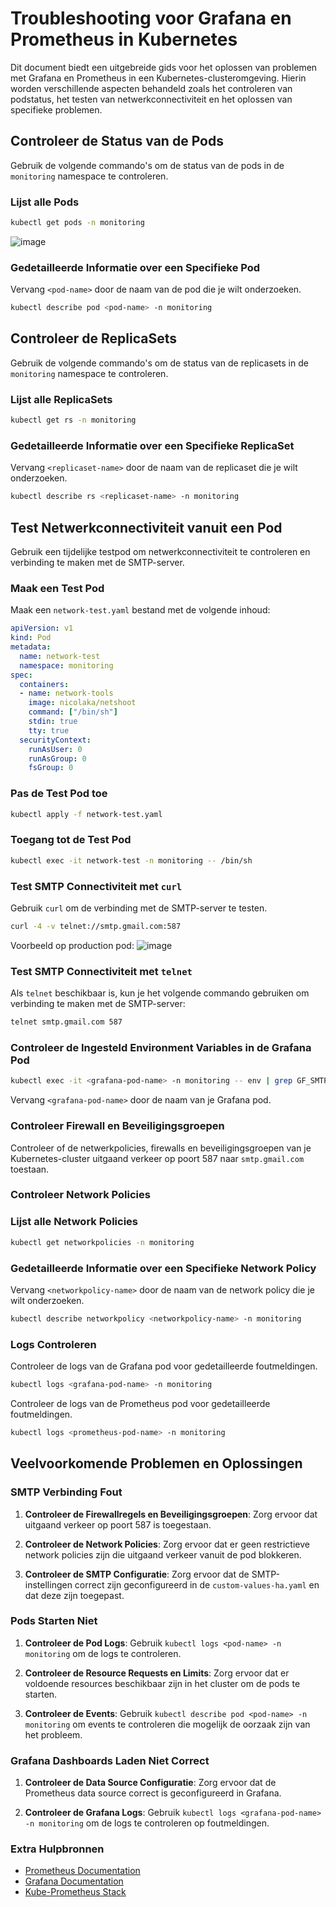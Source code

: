 # Troubleshooting voor Grafana en Prometheus in Kubernetes

Dit document biedt een uitgebreide gids voor het oplossen van problemen met Grafana en Prometheus in een Kubernetes-clusteromgeving. Hierin worden verschillende aspecten behandeld zoals het controleren van podstatus, het testen van netwerkconnectiviteit en het oplossen van specifieke problemen.

## Controleer de Status van de Pods

Gebruik de volgende commando's om de status van de pods in de `monitoring` namespace te controleren.

### Lijst alle Pods

```bash
kubectl get pods -n monitoring
```
![image](https://github.com/michaelthielemans/ProjectHosting/assets/119010746/78b064ff-09c6-4673-b660-1a063e529121)

### Gedetailleerde Informatie over een Specifieke Pod

Vervang `<pod-name>` door de naam van de pod die je wilt onderzoeken.

```bash
kubectl describe pod <pod-name> -n monitoring
```

## Controleer de ReplicaSets

Gebruik de volgende commando's om de status van de replicasets in de `monitoring` namespace te controleren.

### Lijst alle ReplicaSets

```bash
kubectl get rs -n monitoring
```

### Gedetailleerde Informatie over een Specifieke ReplicaSet

Vervang `<replicaset-name>` door de naam van de replicaset die je wilt onderzoeken.

```bash
kubectl describe rs <replicaset-name> -n monitoring
```

## Test Netwerkconnectiviteit vanuit een Pod

Gebruik een tijdelijke testpod om netwerkconnectiviteit te controleren en verbinding te maken met de SMTP-server.

### Maak een Test Pod

Maak een `network-test.yaml` bestand met de volgende inhoud:

```yaml
apiVersion: v1
kind: Pod
metadata:
  name: network-test
  namespace: monitoring
spec:
  containers:
  - name: network-tools
    image: nicolaka/netshoot
    command: ["/bin/sh"]
    stdin: true
    tty: true
  securityContext:
    runAsUser: 0
    runAsGroup: 0
    fsGroup: 0
```

### Pas de Test Pod toe

```bash
kubectl apply -f network-test.yaml
```

### Toegang tot de Test Pod

```bash
kubectl exec -it network-test -n monitoring -- /bin/sh
```

### Test SMTP Connectiviteit met `curl`

Gebruik `curl` om de verbinding met de SMTP-server te testen.

```sh
curl -4 -v telnet://smtp.gmail.com:587
```
Voorbeeld op production pod:
![image](https://github.com/michaelthielemans/ProjectHosting/assets/119010746/844efdbc-5312-4781-b10a-6d5bf728fcc7)


### Test SMTP Connectiviteit met `telnet`

Als `telnet` beschikbaar is, kun je het volgende commando gebruiken om verbinding te maken met de SMTP-server:

```sh
telnet smtp.gmail.com 587
```


### Controleer de Ingesteld Environment Variables in de Grafana Pod

```sh
kubectl exec -it <grafana-pod-name> -n monitoring -- env | grep GF_SMTP
```

Vervang `<grafana-pod-name>` door de naam van je Grafana pod.

### Controleer Firewall en Beveiligingsgroepen

Controleer of de netwerkpolicies, firewalls en beveiligingsgroepen van je Kubernetes-cluster uitgaand verkeer op poort 587 naar `smtp.gmail.com` toestaan.

### Controleer Network Policies

### Lijst alle Network Policies

```bash
kubectl get networkpolicies -n monitoring
```

### Gedetailleerde Informatie over een Specifieke Network Policy

Vervang `<networkpolicy-name>` door de naam van de network policy die je wilt onderzoeken.

```bash
kubectl describe networkpolicy <networkpolicy-name> -n monitoring
```

### Logs Controleren

Controleer de logs van de Grafana pod voor gedetailleerde foutmeldingen.

```sh
kubectl logs <grafana-pod-name> -n monitoring
```

Controleer de logs van de Prometheus pod voor gedetailleerde foutmeldingen.

```sh
kubectl logs <prometheus-pod-name> -n monitoring
```

## Veelvoorkomende Problemen en Oplossingen

### SMTP Verbinding Fout

1. **Controleer de Firewallregels en Beveiligingsgroepen**:
   Zorg ervoor dat uitgaand verkeer op poort 587 is toegestaan.

2. **Controleer de Network Policies**:
   Zorg ervoor dat er geen restrictieve network policies zijn die uitgaand verkeer vanuit de pod blokkeren.

3. **Controleer de SMTP Configuratie**:
   Zorg ervoor dat de SMTP-instellingen correct zijn geconfigureerd in de `custom-values-ha.yaml` en dat deze zijn toegepast.

### Pods Starten Niet

1. **Controleer de Pod Logs**:
   Gebruik `kubectl logs <pod-name> -n monitoring` om de logs te controleren.

2. **Controleer de Resource Requests en Limits**:
   Zorg ervoor dat er voldoende resources beschikbaar zijn in het cluster om de pods te starten.

3. **Controleer de Events**:
   Gebruik `kubectl describe pod <pod-name> -n monitoring` om events te controleren die mogelijk de oorzaak zijn van het probleem.

### Grafana Dashboards Laden Niet Correct

1. **Controleer de Data Source Configuratie**:
   Zorg ervoor dat de Prometheus data source correct is geconfigureerd in Grafana.

2. **Controleer de Grafana Logs**:
   Gebruik `kubectl logs <grafana-pod-name> -n monitoring` om de logs te controleren op foutmeldingen.

### Extra Hulpbronnen

- [Prometheus Documentation](https://prometheus.io/docs/introduction/overview/)
- [Grafana Documentation](https://grafana.com/docs/grafana/latest/)
- [Kube-Prometheus Stack](https://github.com/prometheus-operator/kube-prometheus)

